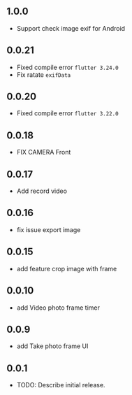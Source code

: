 ## 1.0.0
+ Support check image exif for Android

## 0.0.21
+ Fixed compile error `flutter 3.24.0`
+ Fix ratate `exifData`

## 0.0.20
+ Fixed compile error `flutter 3.22.0`

## 0.0.18
+ FIX CAMERA Front

## 0.0.17
+ Add record video 

## 0.0.16
+ fix issue export image

## 0.0.15
+ add feature crop image with frame

## 0.0.10
+ add Video photo frame timer 

## 0.0.9
+ add Take photo frame UI

## 0.0.1

* TODO: Describe initial release.
